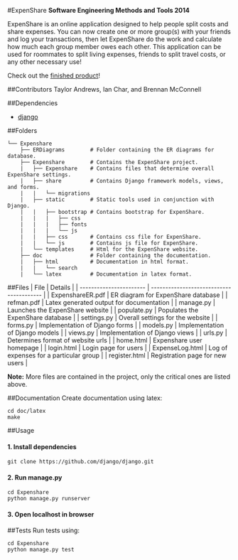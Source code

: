 #ExpenShare 
**Software Engineering Methods and Tools 2014**

ExpenShare is an online application designed to help people split costs and share expenses. You can now create one or more group(s) with your friends and log your transactions, then let ExpenShare do the work and calculate how much each group member owes each other. This application can be used for roommates to split living expenses, friends to split travel costs, or any other necessary use!

Check out the [finished product](http:www.google.com)!

##Contributors
Taylor Andrews, Ian Char, and Brennan McConnell

##Dependencies
 * [django](https://www.djangoproject.com/)

##Folders
```
└── Expenshare
    ├── ERDiagrams        # Folder containing the ER diagrams for database.
    ├── Expenshare        # Contains the ExpenShare project.
    |	├── Expenshare    # Contains files that determine overall ExpenShare settings.
    |	├── share         # Contains Django framework models, views, and forms. 
    |   |   └── migrations
    |	├── static        # Static tools used in conjunction with Django. 
    |   |   ├── bootstrap # Contains bootstrap for ExpenShare.
    |   |   |   ├── css
    |   |   |   ├── fonts
    |   |   |   └── js
    |   |   ├── css       # Contains css file for ExpenShare.
    |   |   └── js        # Contains js file for ExpenShare.
    |   └── templates     # Html for the ExpenShare website.
    ├── doc               # Folder containing the documentation.
    |	├── html          # Documentation in html format.
    |   |   └── search
    |   └── latex         # Documentation in latex format.
```

##Files
| File                    | Details                                  |
| ----------------------- | ---------------------------------------- |
| ExpenshareER.pdf        | ER diagram for ExpenShare database       |
| refman.pdf              | Latex generated output for documentation |
| manage.py               | Launches the ExpenShare website           | 
| populate.py             | Populates the ExpenShare database        |
| settings.py             | Overall settings for the website         |
| forms.py                | Implementation of Django forms           |
| models.py               | Implementation of Django models          |
| views.py                | Implementation of Django views           |
| urls.py                 | Determines format of website urls        |
| home.html               | Expenshare user homepage                 |
| login.html              | Login page for users                     |
| ExpenseLog.html         | Log of expenses for a particular group   |
| register.html           | Registration page for new users          |

**Note:** More files are contained in the project, only the critical ones are listed above. 

##Documentation
Create documentation using latex:
```
cd doc/latex
make
```

##Usage

#### 1. Install dependencies
```
git clone https://github.com/django/django.git
```

#### 2. Run manage.py
```
cd Expenshare
python manage.py runserver
```

#### 3. Open localhost in browser

##Tests
Run tests using: 

```
cd Expenshare
python manage.py test
```













